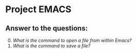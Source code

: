 # Project EMACS

## Answer to the questions:

0. *What is the command to open a file from within Emacs?*
1. *What is the command to save a file?*